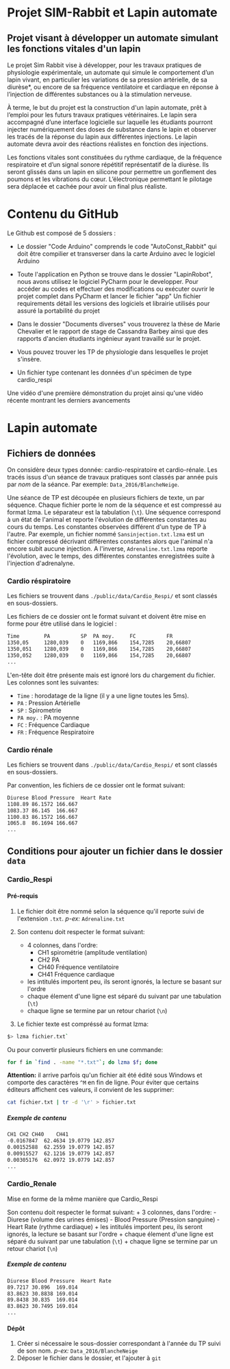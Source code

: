 # Projet SIM-Rabbit et Lapin automate

## Projet visant à développer un automate simulant les fonctions vitales d'un lapin

Le projet Sim Rabbit vise à développer, pour les travaux pratiques de physiologie expérimentale, un automate qui simule le comportement d’un lapin vivant, en particulier les variations de sa pression artérielle, de sa diurèse*, ou encore de sa fréquence ventilatoire et cardiaque en réponse à l’injection de différentes substances ou à la stimulation nerveuse.

À terme, le but du projet est la construction d'un lapin automate, prêt à l’emploi pour les futurs travaux pratiques vétérinaires. Le lapin sera accompagné d’une interface logicielle sur laquelle les étudiants pourront injecter numériquement des doses de substance dans le lapin et observer les tracés de la réponse du lapin aux différentes injections. Le lapin automate devra avoir des réactions réalistes en fonction des injections.

Les fonctions vitales sont constituées du rythme cardiaque, de la fréquence respiratoire et d’un signal sonore répétitif représentatif de la diurèse. Ils seront glissés dans un lapin en silicone pour permettre un gonflement des poumons et les vibrations du cœur. L’électronique permettant le pilotage sera déplacée et cachée pour avoir un final plus réaliste.


# Contenu du GitHub 

Le Github est composé de 5 dossiers : 

- Le dossier "Code Arduino" comprends le code "AutoConst_Rabbit" qui doit être compilier et transverser dans la carte Arduino avec le logiciel Arduino

- Toute l'application en Python se trouve dans le dossier "LapinRobot", nous avons utilisez le logiciel PyCharm pour le developper.
Pour accéder au codes et effectuer des modifications ou exécuter ouvrir le projet complet dans PyCharm et lancer le fichier "app"
Un fichier requirements détail les versions des logiciels et librairie utilisés pour assuré la portabilité du projet

- Dans le dossier "Documents diverses" vous trouverez la thèse de Marie Chevalier et le rapport de stage de Cassandra Barbey ainsi que des rapports d'ancien étudiants ingénieur ayant travaillé sur le projet. 

- Vous pouvez trouver les TP de physiologie dans lesquelles le projet s'insère.

- Un fichier type contenant les données d'un spécimen de type cardio_respi

Une vidéo d'une première démonstration du projet ainsi qu'une vidéo récente montrant les derniers avancements


# Lapin automate

## Fichiers de données
On considère deux types donnée: cardio-respiratoire et cardio-rénale.
Les tracés issus d'un séance de travaux pratiques sont classés par année puis par *nom* de la séance.
Par exemple: `Data_2016/BlancheNeige`.

Une séance de TP est découpée en plusieurs fichiers de texte, un par séquence.
Chaque fichier porte le nom de la séquence et est compressé au format lzma.
Le séparateur est la tabulation (`\t`).
Une séquence correspond à un état de l'animal et reporte l'évolution de différentes constantes au cours du temps.
Les constantes observées différent d'un type de TP à l'autre.
Par exemple, un fichier nommé `Sansinjection.txt.lzma` est un fichier compressé décrivant
différentes constantes alors que l'animal n'a encore subit aucune injection.
A l'inverse, `Adrenaline.txt.lzma` reporte l'évolution, avec le temps, des différentes constantes enregistrées suite à l'injection d'adrenalyne.

### Cardio réspiratoire
Les fichiers se trouvent dans `./public/data/Cardio_Respi/` et sont classés en sous-dossiers.

Les fichiers de ce dossier ont le format suivant et doivent être mise en forme pour être utilisé dans le logiciel :

```txt
Time        PA          SP  PA moy.     FC          FR
1350,05     1280,039    0   1169,866    154,7285    20,66807
1350,051    1280,039    0   1169,866    154,7285    20,66807
1350,052    1280,039    0   1169,866    154,7285    20,66807
...
```
L'en-tête doit être présente mais est ignoré lors du chargement du fichier.
Les colonnes sont les suivantes:
- `Time` : horodatage de la ligne (il y a une ligne toutes les 5ms).
- `PA` : Pression Artérielle
- `SP` : Spirometrie
- `PA moy.` : PA moyenne
- `FC` : Fréquence Cardiaque 
- `FR` : Fréquence Respiratoire


### Cardio rénale
Les fichiers se trouvent dans `./public/data/Cardio_Respi/` et sont classés en sous-dossiers.

Par convention, les fichiers de ce dossier ont le format suivant:

```txt
Diurese	Blood Pressure	Heart Rate
1108.89	86.1572	166.667
1083.37	86.145	166.667
1100.83	86.1572	166.667
1065.8	86.1694	166.667
...
```


## Conditions pour ajouter un fichier dans le dossier `data` 

### Cardio_Respi
#### Pré-requis

1. Le fichier doit être nommé selon la séquence qu'il reporte suivi de l'extension `.txt`. 
*p-ex:* `Adrenaline.txt`

2. Son contenu doit respecter le format suivant:
    + 4 colonnes, dans l'ordre: 
        - CH1 spirométrie (amplitude ventilation) 
        - CH2 PA
        - CH40 Fréquence ventilatoire
        - CH41 Fréquence cardiaque 
    + les intitulés importent peu, ils seront ignorés, la lecture se basant sur l'ordre
    + chaque élement d'une ligne est séparé du suivant par une tabulation (`\t`) 
    + chaque ligne se termine par un retour chariot (`\n`)  

3. Le fichier texte est compréssé au format lzma: 
```bash 
$> lzma fichier.txt`
```
Ou pour convertir plusieurs fichiers en une commande:
```bash
for f in `find . -name "*.txt"`; do lzma $f; done
```

**Attention:**
il arrive parfois qu'un fichier ait été édité sous Windows et comporte des caractères `^M` en fin de ligne.
Pour éviter que certains éditeurs affichent ces valeurs, il convient de les supprimer:
```bash
cat fichier.txt | tr -d '\r' > fichier.txt
```




##### Exemple de contenu
```txt
CH1	CH2	CH40	CH41
-0.0167847	62.4634	19.0779	142.857
0.00152588	62.2559	19.0779	142.857
0.00915527	62.1216	19.0779	142.857
0.00305176	62.0972	19.0779	142.857
...
```    

### Cardio_Renale

Mise en forme de la même manière que Cardio_Respi 

Son contenu doit respecter le format suivant:
    + 3 colonnes, dans l'ordre: 
        - Diurese (volume des urines émises) 
        - Blood Pressure (Pression sanguine)
        - Heart Rate (rythme cardiaque)
    + les intitulés importent peu, ils seront ignorés, la lecture se basant sur l'ordre
    + chaque élement d'une ligne est séparé du suivant par une tabulation (`\t`) 
    + chaque ligne se termine par un retour chariot (`\n`)  
    
    
##### Exemple de contenu
```txt
Diurese	Blood Pressure	Heart Rate
89.7217	30.896	169.014
83.8623	30.8838	169.014
89.8438	30.835	169.014
83.8623	30.7495	169.014
...
```      



#### Dépôt

1. Créer si nécessaire le sous-dossier correspondant à l'année du TP suivi de son nom. 
*p-ex:* `Data_2016/BlancheNeige`
2. Déposer le fichier dans le dossier, et l'ajouter à `git`




